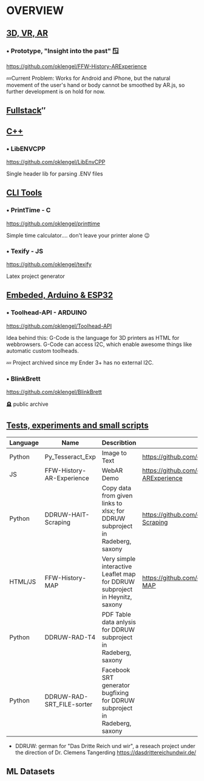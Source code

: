 # OVERVIEW
## <u>3D, VR, AR</u>


### •  Prototype, "Insight into the past" 🪟
https://github.com/oklengel/FFW-History-ARExperience

💤Current Problem: Works for Android and iPhone, but the natural movement of the user's hand or body cannot be smoothed by AR.js, so further development is on hold for now.


## <u>Fullstack</u>″
<!--### OpenProductionPlaner - Python, MariaDB, VUE 3
Fullstack APS simulation-->
## <u>C++</u>

### • LibENVCPP

https://github.com/oklengel/LibEnvCPP

Single header lib for parsing .ENV files

## <u>CLI Tools</u>
### • PrintTime - C
https://github.com/oklengel/printtime

 Simple time calculator.... don't leave your printer alone 😉


### • Texify - JS
https://github.com/oklengel/texify

Latex project generator


## <u>Embeded, Arduino & ESP32 </u>

### • Toolhead-API - ARDUINO
https://github.com/oklengel/Toolhead-API

Idea behind this: G-Code is the language for 3D printers as HTML for webbrowsers. G-Code can access I2C, which enable awesome things like automatic custom toolheads. 

💤 Project archived since my Ender 3+ has no external I2C.
### • BlinkBrett
https://github.com/oklengel/BlinkBrett

🪦 public archive


## <u>Tests, experiments and small scripts</u>
| Language | Name | Describtion |  Link |
|----------|------------------|-------------|-----------|
| Python   | Py_Tesseract_Exp | Image to Text    | https://github.com/oklengel/Py_Tesseract_Exp          |   
| JS   | FFW-History-AR-Experience | WebAR Demo    |   https://github.com/oklengel/FFW-History-ARExperience  |   
| Python   | DDRUW-HAIT-Scraping | Copy data from given links to xlsx; for DDRUW subproject in Radeberg, saxony | https://github.com/oklengel/DDRUW-HAIT-Scraping  |   |   
| HTML/JS | FFW-History-MAP | Very simple interactive Leaflet map  for DDRUW subproject in Heynitz, saxony| https://github.com/oklengel/FFW-History-MAP |
|Python | DDRUW-RAD-T4 | PDF Table data anlysis for DDRUW subproject in Radeberg, saxony ||
|Python | DDRUW-RAD-SRT_FILE-sorter | Facebook SRT generator bugfixing for DDRUW subproject in Radeberg, saxony ||


* DDRUW: german for "Das Dritte Reich und wir", a reseach project under the direction of Dr. Clemens Tangerding
https://dasdrittereichundwir.de/

<!--| Python   | Mapcleaner - WIP | OBJ arealscan cleaner          |   |-->
<!--| JS   | 4xWeather | Vanila,Angular,React and Vue Weatherapp frontend        |   |-->
## ML Datasets

